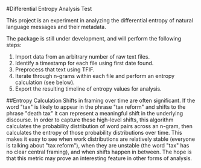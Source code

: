 #Differential Entropy Analysis Test

This project is an experiment in analyzing the differential entropy of natural language messages and their metadata. 

The package is still under development, and will perform the following steps:

1) Import data from an arbitrary number of raw text files.
2) Identify a timestamp for each file using first date found.
3) Preprocess that text using TFIF.
4) Iterate through n-grams within each file and perform an entropy calculation (see below).
5) Export the resulting timeline of entropy values for analysis.

##Entropy Calculation
Shifts in framing over time are often significant. If the word "tax" is likely to appear in the phrase "tax reform" and 
shifts to the phrase "death tax" it can represent a meaningful shift in the underlying discourse. In order to capture these
high-level shifts, this algorithm calculates the probability distribution of word pairs across an n-gram, then calculates the
entropy of those probability distributions over time. This makes it easy to see when work distributions are relatively stable
(everyone is talking about "tax reform"), when they are unstable (the word "tax" has no clear central framing), and when shifts
happen in between. The hope is that this metric may prove an interesting feature in other forms of analysis.